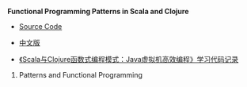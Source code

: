 **Functional Programming Patterns in Scala and Clojure**

- [Source Code](https://github.com/atomovski/functional-programming-patterns)

- [中文版](http://www.duokan.com/book/102323)
- [《Scala与Clojure函数式编程模式：Java虚拟机高效编程》学习代码记录](https://github.com/yourtion/LearningFunctionalProgramming)


1. Patterns and Functional Programming
